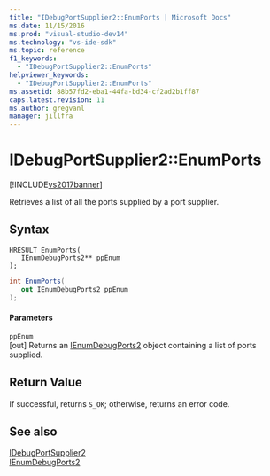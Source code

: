 ```yaml
---
title: "IDebugPortSupplier2::EnumPorts | Microsoft Docs"
ms.date: 11/15/2016
ms.prod: "visual-studio-dev14"
ms.technology: "vs-ide-sdk"
ms.topic: reference
f1_keywords: 
  - "IDebugPortSupplier2::EnumPorts"
helpviewer_keywords: 
  - "IDebugPortSupplier2::EnumPorts"
ms.assetid: 88b57fd2-eba1-44fa-bd34-cf2ad2b1ff87
caps.latest.revision: 11
ms.author: gregvanl
manager: jillfra
---
```

# IDebugPortSupplier2::EnumPorts
[!INCLUDE[vs2017banner](../../../includes/vs2017banner.md)]

Retrieves a list of all the ports supplied by a port supplier.  
  
## Syntax  
  
```cpp#  
HRESULT EnumPorts(   
   IEnumDebugPorts2** ppEnum  
);  
```  
  
```csharp  
int EnumPorts(   
   out IEnumDebugPorts2 ppEnum  
);  
```  
  
#### Parameters  
 `ppEnum`  
 [out] Returns an [IEnumDebugPorts2](../../../extensibility/debugger/reference/ienumdebugports2.md) object containing a list of ports supplied.  
  
## Return Value  
 If successful, returns `S_OK`; otherwise, returns an error code.  
  
## See also  
 [IDebugPortSupplier2](../../../extensibility/debugger/reference/idebugportsupplier2.md)   
 [IEnumDebugPorts2](../../../extensibility/debugger/reference/ienumdebugports2.md)
